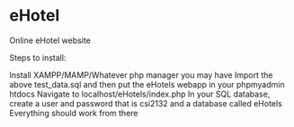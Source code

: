 # eHotel
Online eHotel website

Steps to install:

Install XAMPP/MAMP/Whatever php manager you may have
Import the above test_data.sql and then put the eHotels webapp in your phpmyadmin htdocs
Navigate to localhost/eHotels/index.php
In your SQL database, create a user and password that is csi2132 and a database called eHotels
Everything should work from there
